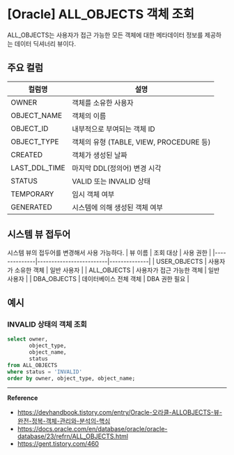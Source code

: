 # [Oracle] ALL_OBJECTS 객체 조회
ALL_OBJECTS는 사용자가 접근 가능한 모든 객체에 대한 메타데이터 정보를 제공하는 데이터 딕셔너리 뷰이다.

## 주요 컬럼
|     컬럼명    |                   설명                  |
|---------------|-----------------------------------------|
| OWNER         | 객체를 소유한 사용자                    |
| OBJECT_NAME   | 객체의 이름                             |
| OBJECT_ID     | 내부적으로 부여되는 객체 ID             |
| OBJECT_TYPE   | 객체의 유형 (TABLE, VIEW, PROCEDURE 등) |
| CREATED       | 객체가 생성된 날짜                      |
| LAST_DDL_TIME | 마지막 DDL(정의어) 변경 시각            |
| STATUS        | VALID 또는 INVALID 상태                 |
| TEMPORARY     | 임시 객체 여부                          |
| GENERATED     | 시스템에 의해 생성된 객체 여부          |

## 시스템 뷰 접두어
시스템 뷰의 접두어를 변경해서 사용 가능하다.
| 뷰 이름       | 조회 대상               | 사용 권한     |
|--------------|-------------------------|--------------|
| USER_OBJECTS | 사용자가 소유한 객체      | 일반 사용자   |
| ALL_OBJECTS  | 사용자가 접근 가능한 객체 | 일반 사용자   |
| DBA_OBJECTS  | 데이터베이스 전체 객체    | DBA 권한 필요 |

## 예시
### INVALID 상태의 객체 조회
```sql
select owner,
       object_type,
       object_name,
       status
from ALL_OBJECTS
where status = 'INVALID'
order by owner, object_type, object_name; 
```

---
**Reference**<br>
- https://devhandbook.tistory.com/entry/Oracle-오라클-ALLOBJECTS-뷰-완전-정복-객체-관리와-분석의-핵심
- https://docs.oracle.com/en/database/oracle/oracle-database/23/refrn/ALL_OBJECTS.html
- https://gent.tistory.com/460
